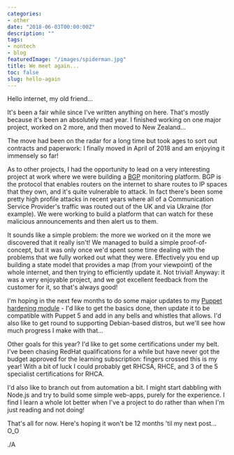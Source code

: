 ```yaml
---
categories:
- other
date: "2018-06-03T00:00:00Z"
description: ""
tags:
- nontech
- blog
featuredImage: "/images/spiderman.jpg"
title: We meet again...
toc: false
slug: hello-again
---
```

Hello internet, my old friend...
<!--more-->

It's been a fair while since I've written anything on here. That's mostly because it's been an absolutely mad year. I finished working on one major project, worked on 2 more, and then moved to New Zealand...

The move had been on the radar for a long time but took ages to sort out contracts and paperwork: I finally moved in April of 2018 and am enjoying it immensely so far!

As to other projects, I had the opportunity to lead on a very interesting project at work where we were building a [BGP](https://en.wikipedia.org/wiki/Border_Gateway_Protocol) monitoring platform. BGP is the protocol that enables routers on the internet to share routes to IP spaces that they own, and it's quite vulnerable to attack. In fact there's been some pretty high profile attacks in recent years where all of a Communication Service Provider's traffic was routed out of the UK and via Ukraine (for example). We were working to build a platform that can watch for these malicious announcements and then alert us to them.

It sounds like a simple problem: the more we worked on it the more we discovered that it really isn't! We managed to build a simple proof-of-concept, but it was only once we'd spent some time dealing with the problems that we fully worked out what they were. Effectively you end up building a state model that provides a map (from your viewpoint) of the whole internet, and then trying to efficiently update it. Not trivial! Anyway: it was a very enjoyable project, and we got excellent feedback from the customer for it, so that's always good!

I'm hoping in the next few months to do some major updates to my [Puppet hardening module](https://github.com/shearn89/puppet-toughen) - I'd like to get the basics done, then update it to be compatible with Puppet 5 and add in any bells and whistles that allows. I'd also like to get round to supporting Debian-based distros, but we'll see how much progress I make with that...

Other goals for this year? I'd like to get some certifications under my belt. I've been chasing RedHat qualifications for a while but have never got the budget approved for the learning subscription: fingers crossed this is my year! With a bit of luck I could probably get RHCSA, RHCE, and 3 of the 5 specialist certifications for RHCA.

I'd also like to branch out from automation a bit. I might start dabbling with Node.js and try to build some simple web-apps, purely for the experience. I find I learn a whole lot better when I've a project to do rather than when I'm just reading and not doing!

That's all for now. Here's hoping it won't be 12 months 'til my next post... O_O

./A
